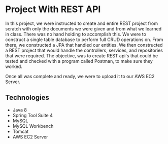 # Project With REST API
In this project, we were instructed to create and entire REST project from scratch with only the documents we were given and from what we learned in class. There was no hand holding to accomplish this. We were to construct a single table database to perform full CRUD operations on. From there, we constructed a JPA that handled our entities. We then constructed a REST project that would handle the controllers, services, and repositories that were required. The objective, was to create REST api's that could be tested and checked with a program called Postman, to make sure they worked.

Once all was complete and ready, we were to upload it to our AWS EC2 Server.

## Technologies
* Java 8
* Spring Tool Suite 4
* MySQL
* MySQL Workbench
* Tomcat
* AWS EC2 Server
